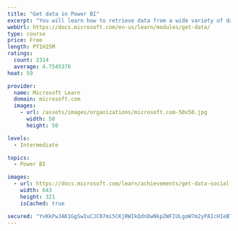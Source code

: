 ```yaml
---
title: "Get data in Power BI"
excerpt: "You will learn how to retrieve data from a wide variety of data sources, including Microsoft Excel, relational databases, and NoSQL data stores. You will also learn how to improve performance while retrieving data."
webUrl: https://docs.microsoft.com/en-us/learn/modules/get-data/
type: course
price: Free
length: PT1H25M
ratings:
  count: 2314
  average: 4.7545376
heat: 59

provider:
  name: Microsoft Learn
  domain: microsoft.com
  images:
    - url: /assets/images/organizations/microsoft.com-50x50.jpg
      width: 50
      height: 50

levels:
  - Intermediate

topics:
  - Power BI

images:
  - url: https://docs.microsoft.com/learn/achievements/get-data-social.png
    width: 643
    height: 321
    isCached: true

secured: "YvKkPwJAK1GgSwIuCJC07mi5CKjRWIkQdnDwNkpZWFIULgoW7m2yPAIcHIeBTsOQUB4Fll/TmTLsQhbg0J99M6sCEHwxhqNX/T6layPmddI+UQ0Zo/q1T+qKZKAr5v8y68BUtp/9KKNR6xFFC/h3CXQ7hUmC8Rfj9gQ6mkdqnWOdj8/m8JSfU5cjzwNaVsmdDy5dT+6iEEGj17yh15RCF/Jv6gMR+ePQUFDwJBcQQfoQ/bg71T153Eu3XQ3yrmRvwMj3yMbQhfpU2yCwESGLdNpDj00Ye4OggpOZOWBb8Z+uVVQVlUvF2vf0IJZy0ZGFtbTJ7PanvBxmMCwU/lKZAFJprA2Pi7Sgd6Q2BrglRiwYS7YKsSrBemogsaoMsrY3g4zdqiU+VtAOkNweBvG/6rOt1AQJC50j8sYT6eOkVlA=;7XJeFmaH0sOW9f4GjKE0Yw=="
---
```


